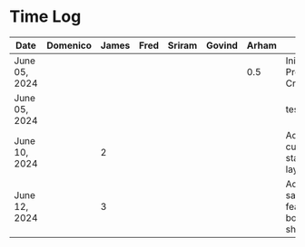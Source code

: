 # Time Log

| Date          | Domenico | James | Fred | Sriram | Govind | Arham | Task                                 |
|---------------|----------|-------|------|--------|--------|-------|--------------------------------------|
| June 05, 2024 |          |       |      |        |        | 0.5   | Inital Project File Creation         |
| June 05, 2024 |          |       |      |        |        |       | test_task_0                          |
| June 10, 2024 |          | 2     |      |        |        |       | Added current trip status bar layout |
| June 12, 2024 |          | 3     |      |        |        |       | Added safety features bottom sheet   |
